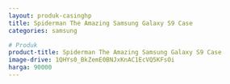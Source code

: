 ```yaml
---
layout: produk-casinghp
title: Spiderman The Amazing Samsung Galaxy S9 Case
categories: samsung

# Produk
product-title: Spiderman The Amazing Samsung Galaxy S9 Case
image-drive: 1QHYs0_BkZemE0BNJxKnAC1EcVQ5KFsOi
harga: 90000
---
```

